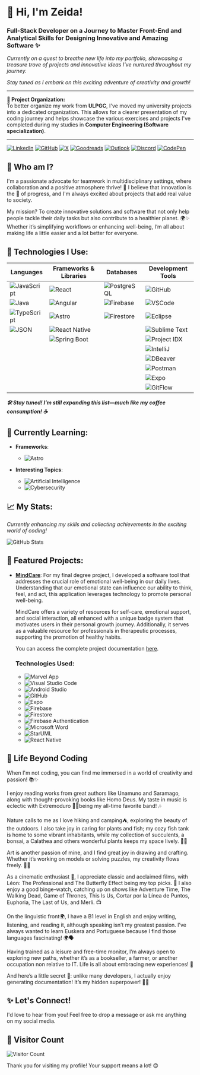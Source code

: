 # 👋 Hi, I'm Zeida!
### Full-Stack Developer on a Journey to Master Front-End and Analytical Skills for Designing Innovative and Amazing Software ✨

_Currently on a quest to breathe new life into my portfolio, showcasing a treasure trove of projects and innovative ideas I've nurtured throughout my journey._

_Stay tuned as I embark on this exciting adventure of creativity and growth!_

---

**📂 Project Organization:**  
To better organize my work from **ULPGC**, I've moved my university projects into a dedicated organization. This allows for a clearer presentation of my coding journey and helps showcase the various exercises and projects I've completed during my studies in **Computer Engineering (Software specialization)**.

---

[![LinkedIn](https://img.shields.io/badge/LinkedIn-Connect-blue?logo=linkedin&style=for-the-badge)](https://www.linkedin.com/in/zeida-de-los-reyes-rodr%C3%ADguez-mendoza/)
[![GitHub](https://img.shields.io/badge/GitHub-Profile-blue?logo=github&style=for-the-badge)](https://github.com/Zeida)
[![X](https://img.shields.io/badge/X-Follow-blue?logo=x&style=for-the-badge)](https://x.com/zeidaromen)
[![Goodreads](https://img.shields.io/badge/Goodreads-Profile-orange?logo=goodreads&style=for-the-badge)](https://www.goodreads.com/user/show/161265190-zeidaromen)
[![Outlook](https://img.shields.io/badge/Outlook-Email-blue?logo=microsoftoutlook&style=for-the-badge)](mailto:zeidaromen@outlook.es)
[![Discord](https://img.shields.io/badge/Discord-Chat-purple?logo=discord&style=for-the-badge)](https://discordapp.com/users/zeidaromen#3733)
[![CodePen](https://img.shields.io/badge/CodePen-Profile-black?logo=codepen&style=for-the-badge)](https://codepen.io/Zeida)

## 🌈 Who am I?
I'm a passionate advocate for teamwork in multidisciplinary settings, where collaboration and a positive atmosphere thrive! 🤝 I believe that innovation is the 💓 of progress, and I'm always excited about projects that add real value to society.

My mission? To create innovative solutions and software that not only help people tackle their daily tasks but also contribute to a healthier planet. 🌍✨ Whether it’s simplifying workflows or enhancing well-being, I’m all about making life a little easier and a lot better for everyone.

## 🔧 Technologies I Use:

| Languages | Frameworks & Libraries | Databases | Development Tools |
|-----------|-------------------------|-----------|--------------------|
| ![JavaScript](https://img.shields.io/badge/JavaScript-ES2023-yellow?style=for-the-badge&logo=javascript) | ![React](https://img.shields.io/badge/React-18.2.0-blue?style=for-the-badge&logo=react) | ![PostgreSQL](https://img.shields.io/badge/PostgreSQL-16.0-blue?style=for-the-badge&logo=postgresql) | ![GitHub](https://img.shields.io/badge/GitHub-Profile-black?logo=github&style=for-the-badge) |
| ![Java](https://img.shields.io/badge/Java-8.0-orange?style=for-the-badge&logo=java) | ![Angular](https://img.shields.io/badge/Angular-15.0.0-red?style=for-the-badge&logo=angular) | ![Firebase](https://img.shields.io/badge/Firebase-11.0.0-yellow?style=for-the-badge&logo=firebase) | ![VSCode](https://img.shields.io/badge/VS%20Code-blue?style=for-the-badge&logo=visualstudiocode) |
| ![TypeScript](https://img.shields.io/badge/TypeScript-blue?style=for-the-badge&logo=typescript) | ![Astro](https://img.shields.io/badge/Astro-v4.16.3-blue?style=for-the-badge&logo=astro) | ![Firestore](https://img.shields.io/badge/Firestore-11.0.0-blue?style=for-the-badge&logo=firestore) | ![Eclipse](https://img.shields.io/badge/Eclipse-2023--06-2A3A3B?style=for-the-badge&logo=eclipse) |
| ![JSON](https://img.shields.io/badge/JSON-black?style=for-the-badge&logo=json) | ![React Native](https://img.shields.io/badge/React%20Native-0.64.3-61DAFB?style=for-the-badge&logo=react) |           | ![Sublime Text](https://img.shields.io/badge/Sublime%20Text-orange?style=for-the-badge&logo=sublimetext) |
|           | ![Spring Boot](https://img.shields.io/badge/Spring%20Boot-green?style=for-the-badge&logo=spring) |           | ![Project IDX](https://img.shields.io/badge/Project%20IDX-ff4a1a?style=for-the-badge&logo=google) |
|           |                         |           | ![IntelliJ](https://img.shields.io/badge/IntelliJ%20IDEA-4.33.0-blue?style=for-the-badge) |
|           |                         |           | ![DBeaver](https://img.shields.io/badge/DBeaver-2A3A3B?style=for-the-badge&logo=dbeaver) |
|           |                         |           | ![Postman](https://img.shields.io/badge/Postman-FF6C37?style=for-the-badge&logo=postman) |
|           |                         |           | ![Expo](https://img.shields.io/badge/Expo-000000?style=for-the-badge&logo=expo) |
|           |                         |           | ![GitFlow](https://img.shields.io/badge/GitFlow-00BFFF?style=for-the-badge&logo=git) |

_**🛠️ Stay tuned! I’m still expanding this list—much like my coffee consumption! ☕️**_

## 🌱 Currently Learning:

- **Frameworks**: 
  - ![Astro](https://img.shields.io/badge/Astro-v4.16.3-blue?style=for-the-badge&logo=astro)

- **Interesting Topics**: 
  - ![Artificial Intelligence](https://img.shields.io/badge/Artificial%20Intelligence-AI-00C4FF?style=for-the-badge&logo=artificial-intelligence)
  - ![Cybersecurity](https://img.shields.io/badge/Cybersecurity-SECURITY-FF4C4C?style=for-the-badge&logo=security)

## 📈 My Stats:
_Currently enhancing my skills and collecting achievements in the exciting world of coding!_

![GitHub Stats](https://github-readme-stats.vercel.app/api?username=Zeida&show_icons=true&theme=radical)

## 🎉 Featured Projects:

- **[MindCare](https://github.com/Zeida/MindCare)**: For my final degree project, I developed a software tool that addresses the crucial role of emotional well-being in our daily lives. Understanding that our emotional state can influence our ability to think, feel, and act, this application leverages technology to promote personal well-being.

  MindCare offers a variety of resources for self-care, emotional support, and social interaction, all enhanced with a unique badge system that motivates users in their personal growth journey. Additionally, it serves as a valuable resource for professionals in therapeutic processes, supporting the promotion of healthy habits.
  
  You can access the complete project documentation [here](https://accedacris.ulpgc.es/bitstream/10553/117753/1/P%c3%a1ginas%20desdeEII-GII-2022-07_RodriguezMendozaZeida.pdf).

  ### Technologies Used:
  - ![Marvel App](https://img.shields.io/badge/Marvel%20App-1.0-FF4081?style=flat-square)
  - ![Visual Studio Code](https://img.shields.io/badge/VS%20Code-1.78.0-blue?style=flat-square&logo=visualstudiocode)
  - ![Android Studio](https://img.shields.io/badge/Android%20Studio-2023.1-3DDC84?style=flat-square&logo=androidstudio)
  - ![GitHub](https://img.shields.io/badge/GitHub-Profile-black?style=flat-square&logo=github)
  - ![Expo](https://img.shields.io/badge/Expo-48.0.0-000000?style=flat-square&logo=expo)
  - ![Firebase](https://img.shields.io/badge/Firebase-11.0.0-yellow?style=flat-square&logo=firebase)
  - ![Firestore](https://img.shields.io/badge/Firestore-11.0.0-blue?style=flat-square&logo=firestore)
  - ![Firebase Authentication](https://img.shields.io/badge/Firebase%20Auth-11.0.0-orange?style=flat-square&logo=firebase)
  - ![Microsoft Word](https://img.shields.io/badge/Microsoft%20Word-2021-2B579A?style=flat-square&logo=microsoftword)
  - ![StarUML](https://img.shields.io/badge/StarUML-3.0-blue?style=flat-square&logo=staruml)
  - ![React Native](https://img.shields.io/badge/React%20Native-0.72.3-61DAFB?style=flat-square&logo=react)
    

## 🥰 Life Beyond Coding
When I'm not coding, you can find me immersed in a world of creativity and passion! 📚✨ 

I enjoy reading works from great authors like Unamuno and Saramago, along with thought-provoking books like Homo Deus. My taste in music is eclectic with Extremoduro 🤘🏼being my all-time favorite band! 🎶

Nature calls to me as I love hiking and camping⛺️, exploring the beauty of the outdoors. I also take joy in caring for plants and fish; my cozy fish tank is home to some vibrant inhabitants, while my collection of succulents, a bonsai, a Calathea and others wonderful plants keeps my space lively. 🌿🐠

Art is another passion of mine, and I find great joy in drawing and crafting. Whether it’s working on models or solving puzzles, my creativity flows freely. 🎨🧩

As a cinematic enthusiast 🎥, I appreciate classic and acclaimed films, with Léon: The Professional and The Butterfly Effect being my top picks. 🍿 I also enjoy a good binge-watch, catching up on shows like Adventure Time, The Walking Dead, Game of Thrones, This Is Us, Cortar por la Línea de Puntos, Euphoria, The Last of Us, and Merlí. 📺

On the linguistic front🌍, I have a B1 level in English and enjoy writing, listening, and reading it, although speaking isn’t my greatest passion. I’ve always wanted to learn Euskera and Portuguese because I find those languages fascinating! 🌍🗣️

Having trained as a leisure and free-time monitor, I’m always open to exploring new paths, whether it’s as a bookseller, a farmer, or another occupation non relative to IT. Life is all about embracing new experiences! 🌟

And here’s a little secret 🤫: unlike many developers, I actually enjoy generating documentation! It’s my hidden superpower! 🦸‍♂️

## ✨ Let's Connect!
I'd love to hear from you! Feel free to drop a message or ask me anything on my social media.

## 👥 Visitor Count
![Visitor Count](https://profile-counter.glitch.me/Zeida/count.svg)

Thank you for visiting my profile! Your support means a lot! 😊
